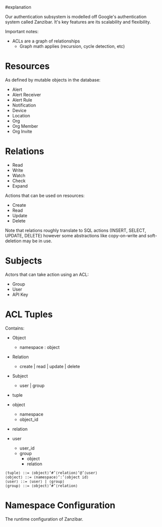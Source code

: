 #explanation 

Our authentication subsystem is modelled off Google's authentication system called Zanzibar. It's key features are its scalability and flexibility.

Important notes:
- ACLs are a graph of relationships
	- Graph math applies (recursion, cycle detection, etc)
# Resources

As defined by mutable objects in the database:
- Alert
- Alert Receiver
- Alert Rule
- Notification
- Device
- Location
- Org
- Org Member
- Org Invite

# Relations


- Read
- Write
- Watch
- Check
- Expand

Actions that can be used on resources:
- Create
- Read
- Update
- Delete

Note that relations roughly translate to SQL actions (INSERT, SELECT, UPDATE, DELETE) however some abstractions like copy-on-write and soft-deletion may be in use.
# Subjects

Actors that can take action using an ACL:
- Group
- User
- API Key

# ACL Tuples

Contains:
- Object
	- namespace : object
- Relation
	- create | read | update | delete
- Subject
	- user | group


- tuple
- object
	- namespace
	- object_id
- relation
- user
	- user_id
	- group
		- object
		- relation

```
⟨tuple⟩ ::= ⟨object⟩‘#’⟨relation⟩‘@’⟨user⟩
⟨object⟩ ::= ⟨namespace⟩‘:’⟨object id⟩
⟨user⟩ ::= ⟨user⟩ | ⟨group⟩
⟨group⟩ ::= ⟨object⟩‘#’⟨relation⟩
```

# Namespace Configuration

The runtime configuration of Zanzibar.

